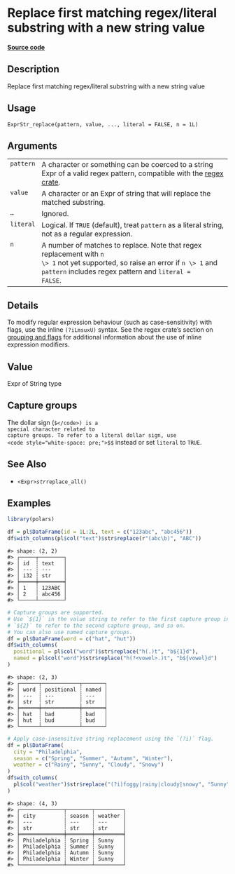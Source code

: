 

# Replace first matching regex/literal substring with a new string value

[**Source code**](https://github.com/pola-rs/r-polars/tree/8dac37e8bf89bcd080a13d0ed20dd1dc2bee615f/R/expr__string.R#L794)

## Description

Replace first matching regex/literal substring with a new string value

## Usage

<pre><code class='language-R'>ExprStr_replace(pattern, value, ..., literal = FALSE, n = 1L)
</code></pre>

## Arguments

<table>
<tr>
<td style="white-space: nowrap; font-family: monospace; vertical-align: top">
<code id="pattern">pattern</code>
</td>
<td>
A character or something can be coerced to a string Expr of a valid
regex pattern, compatible with the
<a href="https://docs.rs/regex/latest/regex/">regex crate</a>.
</td>
</tr>
<tr>
<td style="white-space: nowrap; font-family: monospace; vertical-align: top">
<code id="value">value</code>
</td>
<td>
A character or an Expr of string that will replace the matched
substring.
</td>
</tr>
<tr>
<td style="white-space: nowrap; font-family: monospace; vertical-align: top">
<code id="...">…</code>
</td>
<td>
Ignored.
</td>
</tr>
<tr>
<td style="white-space: nowrap; font-family: monospace; vertical-align: top">
<code id="literal">literal</code>
</td>
<td>
Logical. If <code>TRUE</code> (default), treat <code>pattern</code> as a
literal string, not as a regular expression.
</td>
</tr>
<tr>
<td style="white-space: nowrap; font-family: monospace; vertical-align: top">
<code id="n">n</code>
</td>
<td>
A number of matches to replace. Note that regex replacement with <code>n
\> 1</code> not yet supported, so raise an error if <code>n \> 1</code>
and <code>pattern</code> includes regex pattern and <code>literal =
FALSE</code>.
</td>
</tr>
</table>

## Details

To modify regular expression behaviour (such as case-sensitivity) with
flags, use the inline <code>(?iLmsuxU)</code> syntax. See the regex
crate’s section on
<a href="https://docs.rs/regex/latest/regex/#grouping-and-flags">grouping
and flags</a> for additional information about the use of inline
expression modifiers.

## Value

Expr of String type

## Capture groups

The dollar sign (<code>$</code>) is a special character related to
capture groups. To refer to a literal dollar sign, use
<code style="white-space: pre;">$$</code> instead or set
<code>literal</code> to <code>TRUE</code>.

## See Also

<ul>
<li>

<code>\<Expr\>$str$replace_all()</code>

</li>
</ul>

## Examples

``` r
library(polars)

df = pl$DataFrame(id = 1L:2L, text = c("123abc", "abc456"))
df$with_columns(pl$col("text")$str$replace(r"(abc\b)", "ABC"))
```

    #> shape: (2, 2)
    #> ┌─────┬────────┐
    #> │ id  ┆ text   │
    #> │ --- ┆ ---    │
    #> │ i32 ┆ str    │
    #> ╞═════╪════════╡
    #> │ 1   ┆ 123ABC │
    #> │ 2   ┆ abc456 │
    #> └─────┴────────┘

``` r
# Capture groups are supported.
# Use `${1}` in the value string to refer to the first capture group in the pattern,
# `${2}` to refer to the second capture group, and so on.
# You can also use named capture groups.
df = pl$DataFrame(word = c("hat", "hut"))
df$with_columns(
  positional = pl$col("word")$str$replace("h(.)t", "b${1}d"),
  named = pl$col("word")$str$replace("h(?<vowel>.)t", "b${vowel}d")
)
```

    #> shape: (2, 3)
    #> ┌──────┬────────────┬───────┐
    #> │ word ┆ positional ┆ named │
    #> │ ---  ┆ ---        ┆ ---   │
    #> │ str  ┆ str        ┆ str   │
    #> ╞══════╪════════════╪═══════╡
    #> │ hat  ┆ bad        ┆ bad   │
    #> │ hut  ┆ bud        ┆ bud   │
    #> └──────┴────────────┴───────┘

``` r
# Apply case-insensitive string replacement using the `(?i)` flag.
df = pl$DataFrame(
  city = "Philadelphia",
  season = c("Spring", "Summer", "Autumn", "Winter"),
  weather = c("Rainy", "Sunny", "Cloudy", "Snowy")
)
df$with_columns(
  pl$col("weather")$str$replace("(?i)foggy|rainy|cloudy|snowy", "Sunny")
)
```

    #> shape: (4, 3)
    #> ┌──────────────┬────────┬─────────┐
    #> │ city         ┆ season ┆ weather │
    #> │ ---          ┆ ---    ┆ ---     │
    #> │ str          ┆ str    ┆ str     │
    #> ╞══════════════╪════════╪═════════╡
    #> │ Philadelphia ┆ Spring ┆ Sunny   │
    #> │ Philadelphia ┆ Summer ┆ Sunny   │
    #> │ Philadelphia ┆ Autumn ┆ Sunny   │
    #> │ Philadelphia ┆ Winter ┆ Sunny   │
    #> └──────────────┴────────┴─────────┘
